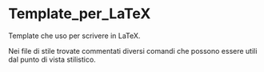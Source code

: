 # Template_per_LaTeX
Template che uso per scrivere in LaTeX.

Nei file di stile trovate commentati diversi comandi che possono essere utili dal punto di vista stilistico.